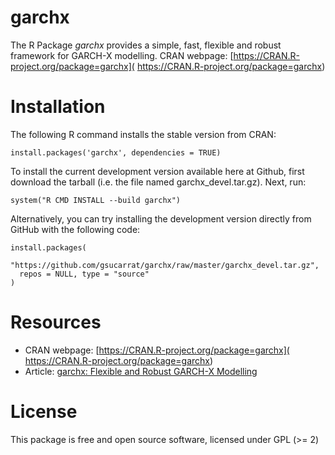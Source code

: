 # garchx
The R Package *garchx* provides a simple, fast, flexible and robust framework for GARCH-X modelling. CRAN webpage: [https://CRAN.R-project.org/package=garchx]( https://CRAN.R-project.org/package=garchx)

# Installation
The following R command installs the stable version from CRAN:

    install.packages('garchx', dependencies = TRUE)

To install the current development version available here at Github, first download the tarball (i.e. the file named garchx_devel.tar.gz). Next, run:

    system("R CMD INSTALL --build garchx")

Alternatively, you can try installing the development version directly from GitHub with the following code:

    install.packages(
      "https://github.com/gsucarrat/garchx/raw/master/garchx_devel.tar.gz",
      repos = NULL, type = "source"
    )
    
# Resources
* CRAN webpage: [https://CRAN.R-project.org/package=garchx]( https://CRAN.R-project.org/package=garchx)
* Article: [garchx: Flexible and Robust GARCH-X Modelling](https://journal.r-project.org/archive/2021/RJ-2021-057/RJ-2021-057.pdf)

# License
This package is free and open source software, licensed under GPL (>= 2)
